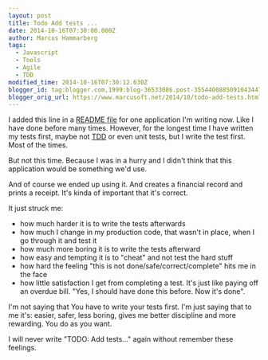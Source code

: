 ```yaml
---
layout: post
title: Todo Add tests ...
date: 2014-10-16T07:30:00.000Z
author: Marcus Hammarberg
tags:
  - Javascript
  - Tools
  - Agile
  - TDD
modified_time: 2014-10-16T07:30:12.630Z
blogger_id: tag:blogger.com,1999:blog-36533086.post-3554400885091043447
blogger_orig_url: https://www.marcusoft.net/2014/10/todo-add-tests.html
---
```





I added this line in a
<a href="https://github.com/marcusoftnet/Kwitansi/blob/master/README"
target="_blank">README file</a> for one application I'm writing now.
Like I have done before many times. However, for the longest time I have
written my tests first, maybe not
<a href="http://en.wikipedia.org/wiki/Test-driven_development"
target="_blank">TDD</a> or even unit tests, but I write the test first.
Most of the times.

But not this time. Because I was in a hurry and I didn't think that this
application would be something we'd use.

And of course we ended up using it. And creates a financial record and
prints a receipt. It's kinda of important that it's correct.

It just struck me:

- how much harder it is to write the tests afterwards
- how much I change in my production code, that wasn't in place, when
    I go through it and test it
- how much more boring it is to write the tests afterward
- how easy and tempting it is to "cheat" and not test the hard stuff
- how hard the feeling "this is not done/safe/correct/complete" hits
    me in the face
- how little satisfaction I get from completing a test. It's just like
    paying off an overdue bill. "Yes, I should have done this before.
    Now it's done".

I'm not saying that You have to write your tests first. I'm just saying
that to me it's: easier, safer, less boring, gives me better discipline
and more rewarding. You do as you want.

I will never write "TODO: Add tests..." again without remember these
feelings.
